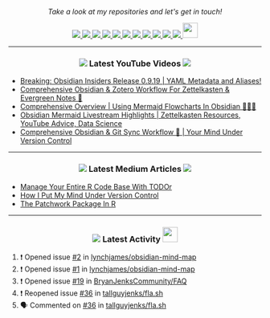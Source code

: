 <!-- Social Section -->
<p align="center">
  <i>Take a look at my repositories and let's get in touch!</i>

<p align="center">
  <a href= "https://github.com/tallguyjenks/">
    <img src="https://img.icons8.com/material-outlined/30/000000/source-code.png"/>
  </a>
  <a href= "https://www.linkedin.com/in/bryanjenks/">
    <img src="https://img.icons8.com/material-outlined/30/000000/linkedin.png"/>
  </a>
  <a href= "https://twitter.com/tallguyjenks">
    <img src="https://img.icons8.com/material-outlined/30/000000/twitter.png"/>
  </a>
  <a href= "https://www.bryanjenks.dev">
    <img src="https://img.icons8.com/material-outlined/30/000000/geography.png"/>
  </a>
  <a href="https://www.buymeacoffee.com/tallguyjenks">
    <img src="https://img.icons8.com/material-outlined/30/000000/cafe.png"/>
  </a>
  <a href="https://www.youtube.com/c/BryanJenksTech?sub_confirmation=1">
    <img src="https://img.icons8.com/material-outlined/30/000000/youtube-play.png"/>
  </a>
  <a href="https://www.twitch.tv/tallguyjenks">
    <img src="https://img.icons8.com/material-outlined/24/000000/twitch.png"/>
  </a>
  <a href="https://orcid.org/0000-0002-9604-3069">
    <img src="https://img.icons8.com/material-outlined/30/000000/camera-addon-identification.png"/>
  </a>
  <a href="https://github.com/tallguyjenks/CV/blob/master/CV.pdf">
    <img src="https://img.icons8.com/material-outlined/30/000000/parse-from-clipboard.png"/>
  </a>
  <a href="mailto:bryanjenks@protonmail.com">
    <img src="https://img.icons8.com/ios-glyphs/30/000000/physics.png"/>
  </a>
  <a href="https://medium.com/@tallguyjenks">
    <img src="https://img.icons8.com/ios-filled/30/000000/medium-new.png"/>
  </a>
  <a href="https://stackoverflow.com/users/12339658/tallguyjenks">
    <img src="https://cdn.jsdelivr.net/npm/simple-icons@3.0.1/icons/stackoverflow.svg" height="30px" width="30px" />
  </a>

  
</p>

---
  
<h3 align="center"><a href="https://www.youtube.com/c/BryanJenksTech?sub_confirmation=1"><img src="https://img.icons8.com/material-outlined/30/000000/youtube-play.png"/></a> Latest YouTube Videos <a href="https://www.youtube.com/c/BryanJenksTech?sub_confirmation=1"><img src="https://img.icons8.com/material-outlined/30/000000/youtube-play.png"/></a></h3>

<!-- YOUTUBE:START -->
- [Breaking: Obsidian Insiders Release 0.9.19 | YAML Metadata and Aliases!](https://www.youtube.com/watch?v=rAoFGGMG-0g)
- [Comprehensive Obsidian & Zotero Workflow For Zettelkasten & Evergreen Notes 📝](https://www.youtube.com/watch?v=_Fjhad-Z61o)
- [Comprehensive Overview | Using Mermaid Flowcharts In Obsidian 🧜🏻‍♀️️](https://www.youtube.com/watch?v=Tsu02d6Qti0)
- [Obsidian Mermaid Livestream Highlights | Zettelkasten Resources, YouTube Advice, Data Science](https://www.youtube.com/watch?v=KAoqO9w1zJA)
- [Comprehensive Obsidian & Git Sync Workflow 🔄️ | Your Mind Under Version Control](https://www.youtube.com/watch?v=qqsNNTkhK5Y)
<!-- YOUTUBE:END -->

---

<h3 align="center"><a href="https://medium.com/@tallguyjenks"><img src="https://img.icons8.com/ios-filled/30/000000/medium-new.png"/></a> Latest Medium Articles <a href="https://medium.com/@tallguyjenks"><img src="https://img.icons8.com/ios-filled/30/000000/medium-new.png"/></a></h3>


<!-- ARTICLES:START -->
- [Manage Your Entire R Code Base With TODOr](https://towardsdatascience.com/manage-your-entire-r-code-base-with-todor-76dcd7abad9?source=rss-32e452bd16bd------2)
- [How I Put My Mind Under Version Control](https://medium.com/analytics-vidhya/how-i-put-my-mind-under-version-control-24caea37b8a5?source=rss-32e452bd16bd------2)
- [The Patchwork Package In R](https://medium.com/analytics-vidhya/the-patchwork-package-in-r-9468e4a7cd29?source=rss-32e452bd16bd------2)
<!-- ARTICLES:END -->

---

<h3 align="center"><a href= "https://github.com/tallguyjenks/"><img src="https://img.icons8.com/material-outlined/30/000000/cafe.png"/></a> Latest Activity <a href= "https://github.com/tallguyjenks/"><img src="https://cdn.jsdelivr.net/npm/simple-icons@3.0.1/icons/stackoverflow.svg" height="30px" width="30px" /></a></h3>

<!--START_SECTION:activity-->
1. ❗️ Opened issue [#2](https://github.com/lynchjames/obsidian-mind-map/issues/2) in [lynchjames/obsidian-mind-map](https://github.com/lynchjames/obsidian-mind-map)
2. ❗️ Opened issue [#1](https://github.com/lynchjames/obsidian-mind-map/issues/1) in [lynchjames/obsidian-mind-map](https://github.com/lynchjames/obsidian-mind-map)
3. ❗️ Opened issue [#19](https://github.com/BryanJenksCommunity/FAQ/issues/19) in [BryanJenksCommunity/FAQ](https://github.com/BryanJenksCommunity/FAQ)
4. ❗️ Reopened issue [#36](https://github.com/tallguyjenks/fla.sh/issues/36) in [tallguyjenks/fla.sh](https://github.com/tallguyjenks/fla.sh)
5. 🗣 Commented on [#36](https://github.com/tallguyjenks/fla.sh/issues/36) in [tallguyjenks/fla.sh](https://github.com/tallguyjenks/fla.sh)
<!--END_SECTION:activity-->
